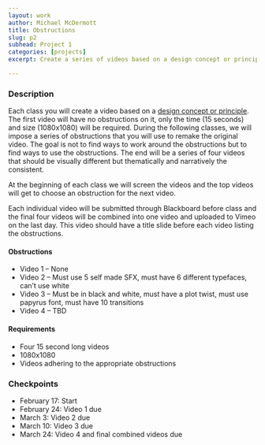 ```yaml
---
layout: work
author: Michael McDermott
title: Obstructions
slug: p2
subhead: Project 1
categories: [projects]
excerpt: Create a series of videos based on a design concept or principle. The first video is open for any approach or technique. That video will then be remade 3 different times, each time with a specific set of obstructions that must be followed.

---
```


### Description
Each class you will create a video based on a [design concept or principle](https://docs.google.com/document/d/1evbg9hdblWulVF1GFvQTJKJv0Y-OGbdZOi3h0DHRvKA/edit?usp=sharing). The first video will have no obstructions on it, only the time (15 seconds) and size (1080x1080) will be required. During the following classes, we will impose a series of obstructions that you will use to remake the original video. The goal is not to find ways to work around the obstructions but to find ways to use the obstructions. The end will be a series of four videos that should be visually different but thematically and narratively the consistent.

At the beginning of each class we will screen the videos and the top videos will get to choose an obstruction for the next video.

Each individual video will be submitted through Blackboard before class and the final four videos will be combined into one video and uploaded to Vimeo on the last day. This video should have a title slide before each video listing the obstructions.

#### Obstructions
* Video 1 &ndash; None
* Video 2 &ndash; Must use 5 self made SFX, must have 6 different typefaces, can’t use white
* Video 3 &ndash; Must be in black and white, must have a plot twist, must use papyrus font, must have 10 transitions
* Video 4 &ndash; TBD

#### Requirements
* Four 15 second long videos
* 1080x1080
* Videos adhering to the appropriate obstructions

### Checkpoints
* February 17: Start
* February 24: Video 1 due
* March 3: Video 2 due
* March 10: Video 3 due
* March 24: Video 4 and final combined videos due
